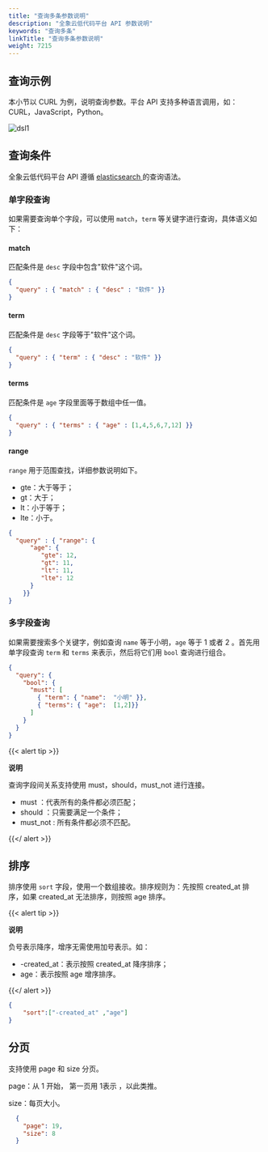 ```yaml
---
title: "查询多条参数说明"
description: "全象云低代码平台 API 参数说明"
keywords: "查询多条"
linkTitle: "查询多条参数说明"
weight: 7215
---
```


## 查询示例

本小节以 CURL 为例，说明查询参数。平台 API 支持多种语言调用，如：CURL，JavaScript，Python。

![dsl1](/images/api/platform/dsl1.png)

## 查询条件

全象云低代码平台 API 遵循 [elasticsearch ](https://www.elastic.co/guide/en/elasticsearch/reference/current/query-dsl.html?baymax=rec&rogue=rec-1&elektra=guide) 的查询语法。

### 单字段查询

如果需要查询单个字段，可以使用 `match`，`term` 等关键字进行查询，具体语义如下：

#### match

匹配条件是 `desc` 字段中包含"软件"这个词。

```json
{
  "query" : { "match" : { "desc" : "软件" }}
}
```



#### term

匹配条件是 `desc` 字段等于"软件"这个词。

```json
{
  "query" : { "term" : { "desc" : "软件" }}
}
```



#### terms

匹配条件是 `age` 字段里面等于数组中任一值。

```json
{
  "query" : { "terms" : { "age" : [1,4,5,6,7,12] }}
}
```



#### range

`range` 用于范围查找，详细参数说明如下。

- gte：大于等于；
- gt：大于； 
- lt：小于等于；
- lte：小于。

```json
{
  "query" : { "range": {
      "age": {
         "gte": 12,
         "gt": 11,
         "lt": 11,
         "lte": 12
      }
    }}
}
```





### 多字段查询

如果需要搜索多个关键字，例如查询 `name` 等于小明，`age` 等于 1 或者 2 。首先用单字段查询 `term` 和 `terms` 来表示，然后将它们用 `bool` 查询进行组合。

```json
{
  "query": {
    "bool": {
      "must": [
        { "term": { "name":  "小明" }},
        { "terms": { "age":  [1,2]}} 
      ]
    }
  }
}
```

{{< alert tip >}}

**说明**

查询字段间关系支持使用 must，should，must_not 进行连接。

- must ：代表所有的条件都必须匹配；
- should ：只需要满足一个条件；
- must_not :   所有条件都必须不匹配。

{{</ alert >}}

## 排序

排序使用 `sort` 字段，使用一个数组接收。排序规则为：先按照 created_at 排序，如果 created_at 无法排序，则按照 age 排序。

{{< alert tip >}}

**说明**

负号表示降序，增序无需使用加号表示。如：

- -created_at：表示按照 created_at 降序排序；
- age：表示按照 age 增序排序。

{{</ alert >}}

```json
{
    "sort":["-created_at" ,"age"]
}
```



## 分页

支持使用 page 和 size 分页。

page：从 1 开始， 第一页用 1表示 ，以此类推。

size：每页大小。

```json
  {
    "page": 19,
    "size": 8
  }
```

